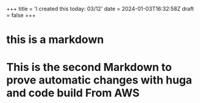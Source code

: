 +++
title = 'I created this today: 03/12'
date = 2024-01-03T16:32:58Z
draft = false
+++

# this is a markdown 

# This is the second Markdown to prove automatic changes with huga and code build From AWS 

